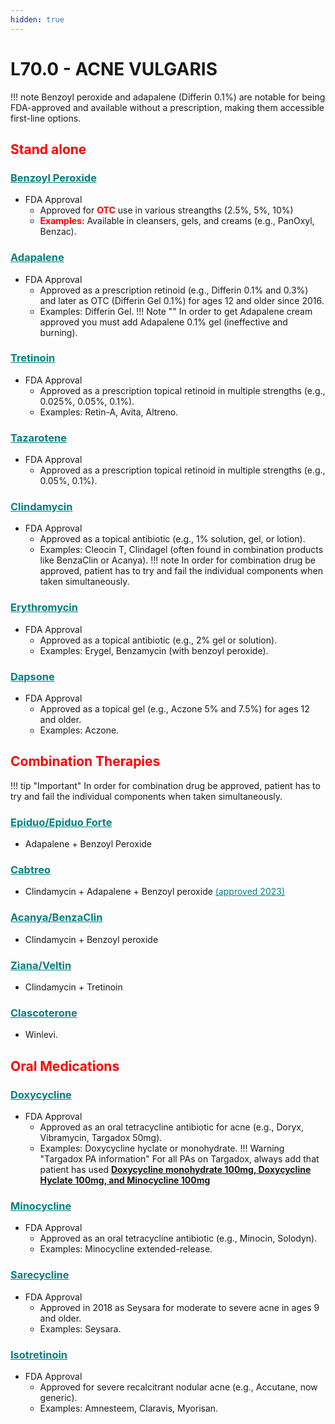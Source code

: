 ```yaml
---
hidden: true
---
```


# L70.0 - ACNE VULGARIS
!!! note
    Benzoyl peroxide and adapalene (Differin 0.1%) are notable for being FDA-approved 
    and available without a prescription, making them accessible first-line options.

## <b  style="color:red">Stand alone</b>
### <u  style="color:teal">Benzoyl Peroxide</u>
- FDA Approval
    - Approved for <b  style="color:red">OTC</b> use in various streangths (2.5%, 5%, 10%)
    - <b  style="color:red">Examples:</b> Available in cleansers, gels, and creams (e.g., PanOxyl, Benzac).

### <u  style="color:teal">Adapalene</u>
- FDA Approval
    - Approved as a prescription retinoid (e.g., Differin 0.1% and 0.3%) and later as OTC (Differin Gel 0.1%) for ages 12 and older since 2016.
    - Examples: Differin Gel.
     !!! Note ""
            In order to get Adapalene cream approved you must add Adapalene 0.1% gel (ineffective and burning). 

### <u  style="color:teal">Tretinoin</u>
- FDA Approval
    - Approved as a prescription topical retinoid in multiple strengths (e.g., 0.025%, 0.05%, 0.1%).
    - Examples: Retin-A, Avita, Altreno.

### <u  style="color:teal">Tazarotene</u>
- FDA Approval
    - Approved as a prescription topical retinoid in multiple strengths (e.g., 0.05%, 0.1%).

### <u  style="color:teal">Clindamycin</u>
- FDA Approval
    - Approved as a topical antibiotic (e.g., 1% solution, gel, or lotion).
    - Examples: Cleocin T, Clindagel (often found in combination products like BenzaClin or Acanya).
    !!! note
        In order for combination drug be approved, patient has to try and fail the individual components when taken simultaneously.

### <u  style="color:teal">Erythromycin</u>
- FDA Approval
    - Approved as a topical antibiotic (e.g., 2% gel or solution).
    - Examples: Erygel, Benzamycin (with benzoyl peroxide).

### <u  style="color:teal">Dapsone</u>
- FDA Approval
    - Approved as a topical gel (e.g., Aczone 5% and 7.5%) for ages 12 and older.
    - Examples: Aczone.

## <b  style="color:red">Combination Therapies</b>
!!! tip "Important"
    In order for combination drug be approved, patient has to try and fail the individual components when taken simultaneously.

### <u  style="color:teal">Epiduo/Epiduo Forte </u>
- Adapalene + Benzoyl Peroxide

### <u  style="color:teal">Cabtreo </u>
- Clindamycin + Adapalene + Benzoyl peroxide <u  style="color:teal">(approved 2023)</u>

### <u  style="color:teal">Acanya/BenzaClin </u>
- Clindamycin + Benzoyl peroxide

### <u  style="color:teal">Ziana/Veltin </u>
- Clindamycin + Tretinoin

### <u  style="color:teal">Clascoterone</u>
- Winlevi.

## <b  style="color:red">Oral Medications</b>

### <u  style="color:teal">Doxycycline</u>
- FDA Approval
    - Approved as an oral tetracycline antibiotic for acne (e.g., Doryx, Vibramycin, Targadox 50mg).
    - Examples: Doxycycline hyclate or monohydrate.
!!! Warning "Targadox PA information"
    For all PAs on Targadox, always add that patient has used <u><b>Doxycycline monohydrate 100mg, Doxycycline Hyclate 100mg, and Minocycline 100mg</b></u>

### <u  style="color:teal">Minocycline</u>
- FDA Approval
    - Approved as an oral tetracycline antibiotic (e.g., Minocin, Solodyn).
    - Examples: Minocycline extended-release.

### <u  style="color:teal">Sarecycline</u>
- FDA Approval
    - Approved in 2018 as Seysara for moderate to severe acne in ages 9 and older.
    - Examples: Seysara.

### <u  style="color:teal">Isotretinoin</u>
- FDA Approval
    - Approved for severe recalcitrant nodular acne (e.g., Accutane, now generic).
    - Examples: Amnesteem, Claravis, Myorisan.
